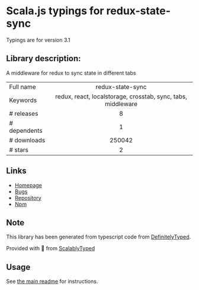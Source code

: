 
# Scala.js typings for redux-state-sync

Typings are for version 3.1

## Library description:
A middleware for redux to sync state in different tabs

|                    |                 |
| ------------------ | :-------------: |
| Full name          | redux-state-sync |
| Keywords           | redux, react, localstorage, crosstab, sync, tabs, middleware |
| # releases         | 8 |
| # dependents       | 1 |
| # downloads        | 250042 |
| # stars            | 2 |

## Links
- [Homepage](https://github.com/AOHUA/redux-state-sync#readme)
- [Bugs](https://github.com/AOHUA/redux-state-sync/issues)
- [Repository](https://github.com/AOHUA/redux-state-sync)
- [Npm](https://www.npmjs.com/package/redux-state-sync)
    


## Note
This library has been generated from typescript code from [DefinitelyTyped](https://definitelytyped.org).

Provided with :purple_heart: from [ScalablyTyped](https://github.com/oyvindberg/ScalablyTyped)

## Usage
See [the main readme](../../readme.md) for instructions.


